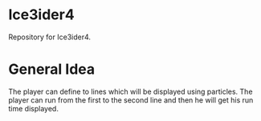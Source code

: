 Ice3ider4
=========

Repository for Ice3ider4.

General Idea
=========
The player can define to lines which will be displayed using particles. The player can run from the first to the second line and then he will get his run time displayed.